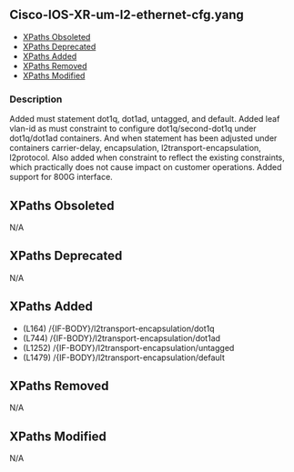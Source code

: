 ## Cisco-IOS-XR-um-l2-ethernet-cfg.yang

- [XPaths Obsoleted](#xpaths-obsoleted)
- [XPaths Deprecated](#xpaths-deprecated)
- [XPaths Added](#xpaths-added)
- [XPaths Removed](#xpaths-removed)
- [XPaths Modified](#xpaths-modified)

### Description

Added must statement dot1q, dot1ad, untagged, and default. Added leaf vlan-id as must constraint to configure dot1q/second-dot1q under dot1q/dot1ad containers. And when statement has been adjusted under containers carrier-delay, encapsulation, l2transport-encapsulation, l2protocol. Also added when constraint to reflect the existing constraints, which practically does not cause impact on customer operations. Added support for 800G interface.

## XPaths Obsoleted

N/A

## XPaths Deprecated

N/A

## XPaths Added

- (L164)	/{IF-BODY}/l2transport-encapsulation/dot1q
- (L744)	/{IF-BODY}/l2transport-encapsulation/dot1ad
- (L1252)	/{IF-BODY}/l2transport-encapsulation/untagged
- (L1479)	/{IF-BODY}/l2transport-encapsulation/default

## XPaths Removed

N/A

## XPaths Modified

N/A

